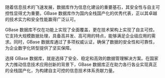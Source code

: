 随着信息技术的飞速发展，数据库作为信息化建设的重要基石，其安全性与自主可控性显得尤为重要。GBase 数据库作为国内全栈国产化的优秀代表，正以其卓越的技术实力和安全性能赢得广泛认可。

GBase 数据库不仅在功能上实现了全面覆盖，更在技术架构上实现了自主可控。它支持大规模数据处理，具备高并发、高可用的特点，能够满足企业级应用的需求。同时，GBase 数据库通过了多项权威认证，确保了数据的安全性和可靠性，为企业数字化转型提供了坚实保障。

选择 GBase 数据库，就是选择了安全、稳定和高效的数据管理解决方案。在国家大力推动信息技术应用创新的背景下，GBase 数据库正在助力各行各业实现真正的全栈国产化，为构建自主可控的信息技术体系贡献力量。